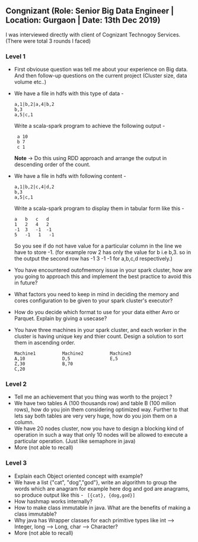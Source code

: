 ## Congnizant (Role: Senior Big Data Engineer | Location: Gurgaon | Date: 13th Dec 2019)
I was interviewed directly with client of Cognizant Technogoy Services. (There were total 3 rounds I faced)

### Level 1
* First obviouse question was tell me about your experience on Big data. And then follow-up questions on the current project (Cluster size, data volume etc..)
* We have a file in hdfs with this type of data -
  ```
  a,1|b,2|a,4|b,2
  b,3
  a,5|c,1
  ```
  Write a scala-spark program to achieve the following output -
  ```
   a 10
   b 7
   c 1
  ```
  **Note** -> Do this using RDD approach and arrange the output in descending order of the count.
  
* We have a file in hdfs with following content -
  ```
  a,1|b,2|c,4|d,2
  b,3
  a,5|c,1
  ```
  Write a scala-spark program to display them in tabular form like this -
  ```
  a   b   c   d
  1   2   4   2
  -1  3   -1  -1
  5   -1   1   -1
  ```
  So you see if do not have value for a particular column in the line we have to store -1. (for example row 2 has only the value for b i.e b,3. so in the output the second row has -1 3 -1 -1 for a,b,c,d respectively.)
  
* You have encountered outofmemory issue in your spark cluster, how are you going to approach this and implement the best practice to avoid this in future?
* What factors you need to keep in mind in deciding the memory and cores configuration to be given to your spark cluster's executor?
* How do you decide which format to use for your data either Avro or Parquet. Explain by giving a usecase?
* You have three machines in your spark cluster, and each worker in the cluster is having unique key and thier count. Design a solution to sort them in ascending order.
  ```
  Machine1          Machine2          Machine3
  A,10              D,5               E,5
  Z,30              B,70
  C,20
  ```

### Level 2
* Tell me an achievement that you thing was worth to the project ?
* We have two tables A (100 thousands row) and table B (100 milion rows), how do you join them considering optimized way. Further to that lets say both tables are very very huge, how do you join them on a column.
* We have 20 nodes cluster, now you have to design a blocking kind of operation in such a way that only 10 nodes will be allowed to execute a particular operation. (Just like semaphore in java) 
* More (not able to recall)

### Level 3
* Explain each Object oriented concept with example?
* We have a list {"cat", "dog","god"}, write an algorithm to group the words which are anagram for example here dog and god are anagrams, so produce output like this -
  ` [{cat}, {dog,god}]`
* How hashmap works internally?
* How to make class immutable in java. What are the benefits of making a class immutable?
* Why java has Wrapper classes for each primitive types like int --> Integer, long --> Long, char --> Character?
* More (not able to recall)
